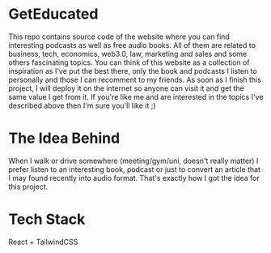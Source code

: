 # GetEducated
This repo contains source code of the website where you can find interesting podcasts as well as free audio books. All of them are related to business, tech, economics, web3.0, law, marketing and sales and some others fascinating topics. You can think of this website as a collection of inspiration as I've put the best there, only the book and podcasts I listen to personally and those I can recomment to my friends. As soon as I finish this project, I will deploy it on the internet so anyone can visit it and get the same value I get from it. 
If you're like me and are interested in the topics I've described above then I'm sure you'll like it ;)

# The Idea Behind
When I walk or drive somewhere (meeting/gym/uni, doesn't really matter) I prefer listen to an interesting book, podcast or just to convert an article that I may found recently into audio format. That's exactly how I got the idea for this project.

# Tech Stack
React + TailwindCSS

